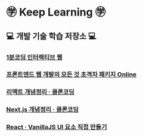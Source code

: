 # ㊫ Keep Learning ㊫
## 💻 개발 기술 학습 저장소 💻

### [1분코딩 인터랙티브 웹](https://github.com/donghun-k/keep-learning/tree/main/1%EB%B6%84%EC%BD%94%EB%94%A9%20%EC%9D%B8%ED%84%B0%EB%9E%99%ED%8B%B0%EB%B8%8C%20%EC%9B%B9)
### [프론트엔드 웹 개발의 모든 것 초격차 패키지 Online](https://github.com/donghun-k/keep-learning/tree/main/%ED%94%84%EB%A1%A0%ED%8A%B8%EC%97%94%EB%93%9C%20%EC%9B%B9%20%EA%B0%9C%EB%B0%9C%EC%9D%98%20%EB%AA%A8%EB%93%A0%20%EA%B2%83%20%EC%B4%88%EA%B2%A9%EC%B0%A8%20%ED%8C%A8%ED%82%A4%EC%A7%80%20Online)
### [리액트 개념정리 · 클론코딩](https://github.com/donghun-k/keep-learning/tree/main/%EB%A6%AC%EC%95%A1%ED%8A%B8%20%EA%B0%9C%EB%85%90%EC%A0%95%EB%A6%AC%20%C2%B7%20%ED%81%B4%EB%A1%A0%EC%BD%94%EB%94%A9)
### [Next.js 개념정리 · 클론코딩](https://github.com/donghun-k/keep-learning/tree/main/Next.js%20%EA%B0%9C%EB%85%90%EC%A0%95%EB%A6%AC%20%C2%B7%20%ED%81%B4%EB%A1%A0%EC%BD%94%EB%94%A9)
### [React · VanillaJS UI 요소 직접 만들기](https://github.com/donghun-k/keep-learning/tree/main/React%20%C2%B7%20VanillaJS%20UI%20%EC%9A%94%EC%86%8C%20%EC%A7%81%EC%A0%91%20%EB%A7%8C%EB%93%A4%EA%B8%B0)